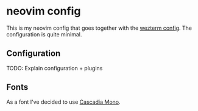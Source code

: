 # neovim config

This is my neovim config that goes together with the [wezterm config](https://github.com/Spronghi/wezterm-config). The configuration is quite minimal.

## Configuration

TODO: Explain configuration + plugins

## Fonts

As a font I've decided to use [Cascadia Mono](https://github.com/microsoft/cascadia-code).
